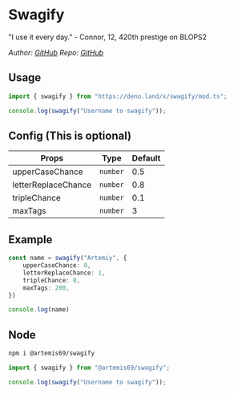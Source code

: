 # Swagify

"I use it every day." - Connor, 12, 420th prestige on BLOPS2

_Author: [GitHub](https://github.com/defaultnamehere)_ _Repo: [GitHub](https://github.com/defaultnamehere/swagify)_

## Usage

```ts
import { swagify } from "https://deno.land/x/swagify/mod.ts";

console.log(swagify("Username to swagify"));
```

## Config (This is optional)

| Props                | Type     | Default |
| -------------------- | -------- |-------- |
| upperCaseChance      | `number` | 0.5     |
| letterReplaceChance  | `number` | 0.8     |
| tripleChance         | `number` | 0.1     |
| maxTags              | `number` | 3       |

## Example

```ts
const name = swagify("Artemiy", {
    upperCaseChance: 0,
    letterReplaceChance: 1,
    tripleChance: 0,
    maxTags: 200,
})

console.log(name)
```

## Node

```bash
npm i @artemis69/swagify
```

```ts
import { swagify } from "@artemis69/swagify";

console.log(swagify("Username to swagify"));
```
